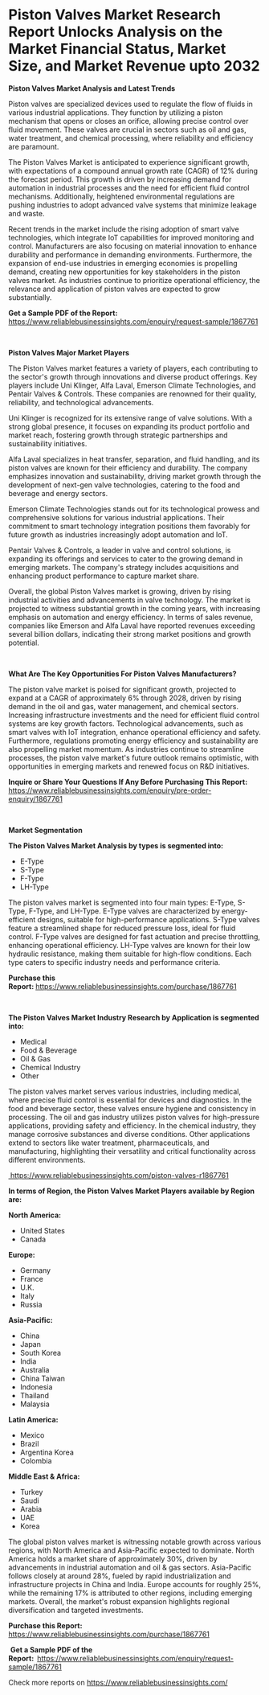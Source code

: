 <p><h1>Piston Valves Market Research Report Unlocks Analysis on the Market Financial Status, Market Size, and Market Revenue upto 2032</h1></p><p><strong>Piston Valves Market Analysis and Latest Trends</strong></p>
<p><p>Piston valves are specialized devices used to regulate the flow of fluids in various industrial applications. They function by utilizing a piston mechanism that opens or closes an orifice, allowing precise control over fluid movement. These valves are crucial in sectors such as oil and gas, water treatment, and chemical processing, where reliability and efficiency are paramount.</p><p>The Piston Valves Market is anticipated to experience significant growth, with expectations of a compound annual growth rate (CAGR) of 12% during the forecast period. This growth is driven by increasing demand for automation in industrial processes and the need for efficient fluid control mechanisms. Additionally, heightened environmental regulations are pushing industries to adopt advanced valve systems that minimize leakage and waste.</p><p>Recent trends in the market include the rising adoption of smart valve technologies, which integrate IoT capabilities for improved monitoring and control. Manufacturers are also focusing on material innovation to enhance durability and performance in demanding environments. Furthermore, the expansion of end-use industries in emerging economies is propelling demand, creating new opportunities for key stakeholders in the piston valves market. As industries continue to prioritize operational efficiency, the relevance and application of piston valves are expected to grow substantially.</p></p>
<p><strong>Get a Sample PDF of the Report:&nbsp;</strong> <a href="https://www.reliablebusinessinsights.com/enquiry/request-sample/1867761?utm_campaign=3035&utm_medium=2&utm_source=Github&utm_content=ia&utm_term=10042025&utm_id=piston-valves">https://www.reliablebusinessinsights.com/enquiry/request-sample/1867761</a></p>
<p>&nbsp;</p>
<p><strong>Piston Valves Major Market Players</strong></p>
<p><p>The Piston Valves market features a variety of players, each contributing to the sector's growth through innovations and diverse product offerings. Key players include Uni Klinger, Alfa Laval, Emerson Climate Technologies, and Pentair Valves & Controls. These companies are renowned for their quality, reliability, and technological advancements.</p><p>Uni Klinger is recognized for its extensive range of valve solutions. With a strong global presence, it focuses on expanding its product portfolio and market reach, fostering growth through strategic partnerships and sustainability initiatives.</p><p>Alfa Laval specializes in heat transfer, separation, and fluid handling, and its piston valves are known for their efficiency and durability. The company emphasizes innovation and sustainability, driving market growth through the development of next-gen valve technologies, catering to the food and beverage and energy sectors.</p><p>Emerson Climate Technologies stands out for its technological prowess and comprehensive solutions for various industrial applications. Their commitment to smart technology integration positions them favorably for future growth as industries increasingly adopt automation and IoT.</p><p>Pentair Valves & Controls, a leader in valve and control solutions, is expanding its offerings and services to cater to the growing demand in emerging markets. The company's strategy includes acquisitions and enhancing product performance to capture market share.</p><p>Overall, the global Piston Valves market is growing, driven by rising industrial activities and advancements in valve technology. The market is projected to witness substantial growth in the coming years, with increasing emphasis on automation and energy efficiency. In terms of sales revenue, companies like Emerson and Alfa Laval have reported revenues exceeding several billion dollars, indicating their strong market positions and growth potential.</p></p>
<p>&nbsp;</p>
<p><strong>What Are The Key Opportunities For Piston Valves Manufacturers?</strong></p>
<p><p>The piston valve market is poised for significant growth, projected to expand at a CAGR of approximately 6% through 2028, driven by rising demand in the oil and gas, water management, and chemical sectors. Increasing infrastructure investments and the need for efficient fluid control systems are key growth factors. Technological advancements, such as smart valves with IoT integration, enhance operational efficiency and safety. Furthermore, regulations promoting energy efficiency and sustainability are also propelling market momentum. As industries continue to streamline processes, the piston valve market's future outlook remains optimistic, with opportunities in emerging markets and renewed focus on R&D initiatives.</p></p>
<p><strong>Inquire or Share Your Questions If Any Before Purchasing This Report:</strong> <a href="https://www.reliablebusinessinsights.com/enquiry/pre-order-enquiry/1867761?utm_campaign=3035&utm_medium=2&utm_source=Github&utm_content=ia&utm_term=10042025&utm_id=piston-valves">https://www.reliablebusinessinsights.com/enquiry/pre-order-enquiry/1867761</a></p>
<p>&nbsp;</p>
<p><strong>Market Segmentation</strong></p>
<p><strong>The Piston Valves Market Analysis by types is segmented into:</strong></p>
<p><ul><li>E-Type</li><li>S-Type</li><li>F-Type</li><li>LH-Type</li></ul></p>
<p><p>The piston valves market is segmented into four main types: E-Type, S-Type, F-Type, and LH-Type. E-Type valves are characterized by energy-efficient designs, suitable for high-performance applications. S-Type valves feature a streamlined shape for reduced pressure loss, ideal for fluid control. F-Type valves are designed for fast actuation and precise throttling, enhancing operational efficiency. LH-Type valves are known for their low hydraulic resistance, making them suitable for high-flow conditions. Each type caters to specific industry needs and performance criteria.</p></p>
<p><strong>Purchase this Report:&nbsp;</strong><a href="https://www.reliablebusinessinsights.com/purchase/1867761?utm_campaign=3035&utm_medium=2&utm_source=Github&utm_content=ia&utm_term=10042025&utm_id=piston-valves">https://www.reliablebusinessinsights.com/purchase/1867761</a></p>
<p>&nbsp;</p>
<p><strong>The Piston Valves Market Industry Research by Application is segmented into:</strong></p>
<p><ul><li>Medical</li><li>Food & Beverage</li><li>Oil & Gas</li><li>Chemical Industry</li><li>Other</li></ul></p>
<p><p>The piston valves market serves various industries, including medical, where precise fluid control is essential for devices and diagnostics. In the food and beverage sector, these valves ensure hygiene and consistency in processing. The oil and gas industry utilizes piston valves for high-pressure applications, providing safety and efficiency. In the chemical industry, they manage corrosive substances and diverse conditions. Other applications extend to sectors like water treatment, pharmaceuticals, and manufacturing, highlighting their versatility and critical functionality across different environments.</p></p>
<p><a href="https://www.reliablebusinessinsights.com/piston-valves-r1867761?utm_campaign=3035&utm_medium=2&utm_source=Github&utm_content=ia&utm_term=10042025&utm_id=piston-valves">&nbsp;https://www.reliablebusinessinsights.com/piston-valves-r1867761</a></p>
<p><strong>In terms of Region, the Piston Valves Market Players available by Region are:</strong></p>
<p>
    <p> <strong> North America: </strong>
        <ul>
            <li>United States</li>
            <li>Canada</li>
        </ul>
        </p> 
    <p> <strong> Europe: </strong>
        <ul>
            <li>Germany</li>
            <li>France</li>
            <li>U.K.</li>
            <li>Italy</li>
            <li>Russia</li>
        </ul>
        </p> 
    <p> <strong> Asia-Pacific: </strong>
        <ul>
            <li>China</li>
            <li>Japan</li>
            <li>South Korea</li>
            <li>India</li>
            <li>Australia</li>
            <li>China Taiwan</li>
            <li>Indonesia</li>
            <li>Thailand</li>
            <li>Malaysia</li>
        </ul>
        </p> 
    <p> <strong> Latin America: </strong>
        <ul>
            <li>Mexico</li>
            <li>Brazil</li>
            <li>Argentina Korea</li>
            <li>Colombia</li>
        </ul>
        </p> 
    <p> <strong> Middle East & Africa: </strong>
        <ul>
            <li>Turkey</li>
            <li>Saudi</li>
            <li>Arabia</li>
            <li>UAE</li>
            <li>Korea</li>
        </ul>
    </p>
    </p>
<p><p>The global piston valves market is witnessing notable growth across various regions, with North America and Asia-Pacific expected to dominate. North America holds a market share of approximately 30%, driven by advancements in industrial automation and oil & gas sectors. Asia-Pacific follows closely at around 28%, fueled by rapid industrialization and infrastructure projects in China and India. Europe accounts for roughly 25%, while the remaining 17% is attributed to other regions, including emerging markets. Overall, the market's robust expansion highlights regional diversification and targeted investments.</p></p>
<p><strong>Purchase this Report: </strong><a href="https://www.reliablebusinessinsights.com/purchase/1867761?utm_campaign=3035&utm_medium=2&utm_source=Github&utm_content=ia&utm_term=10042025&utm_id=piston-valves">https://www.reliablebusinessinsights.com/purchase/1867761</a></p>
<p>&nbsp;<strong>Get a Sample PDF of the Report:&nbsp;&nbsp;</strong><a href="https://www.reliablebusinessinsights.com/enquiry/request-sample/1867761?utm_campaign=3035&utm_medium=2&utm_source=Github&utm_content=ia&utm_term=10042025&utm_id=piston-valves">https://www.reliablebusinessinsights.com/enquiry/request-sample/1867761</a></p>
<p><strong></strong></p>
<p>Check more reports on <a href="https://www.reliablebusinessinsights.com/?utm_campaign=3035&utm_medium=2&utm_source=Github&utm_content=ia&utm_term=10042025&utm_id=piston-valves">https://www.reliablebusinessinsights.com/</a></p>